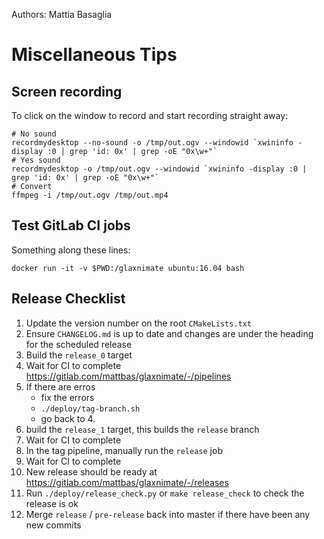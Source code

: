 Authors: Mattia Basaglia

# Miscellaneous Tips

## Screen recording

To click on the window to record and start recording straight away:

    # No sound
    recordmydesktop --no-sound -o /tmp/out.ogv --windowid `xwininfo -display :0 | grep 'id: 0x' | grep -oE "0x\w+"`
    # Yes sound
    recordmydesktop -o /tmp/out.ogv --windowid `xwininfo -display :0 | grep 'id: 0x' | grep -oE "0x\w+"`
    # Convert
    ffmpeg -i /tmp/out.ogv /tmp/out.mp4

## Test GitLab CI jobs

Something along these lines:

    docker run -it -v $PWD:/glaxnimate ubuntu:16.04 bash


## Release Checklist

1. Update the version number on the root `CMakeLists.txt`
2. Ensure `CHANGELOG.md` is up to date and changes are under the heading for the scheduled release
3. Build the `release_0` target
4. Wait for CI to complete <https://gitlab.com/mattbas/glaxnimate/-/pipelines>
5. If there are erros
    * fix the errors
    * `./deploy/tag-branch.sh`
    * go back to 4.
6. build the `release_1` target, this builds the `release` branch
7. Wait for CI to complete
7. In the tag pipeline, manually run the `release` job
8. Wait for CI to complete
9. New release should be ready at <https://gitlab.com/mattbas/glaxnimate/-/releases>
10. Run `./deploy/release_check.py` or `make release_check` to check the release is ok
11. Merge `release` / `pre-release` back into master if there have been any new commits
